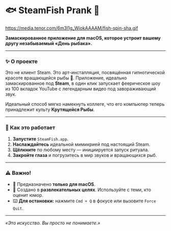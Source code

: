 # 🐟 SteamFish Prank 🎣

https://media.tenor.com/6m3I1g_WiokAAAAM/fish-spin-sha.gif

**Замаскированное приложение для macOS, которое устроит вашему другу незабываемый «День рыбака».**

---

### ✨ **О проекте**
Это не клиент Steam. Это арт-инсталляция, посвящённая гипнотической красоте вращающейся рыбы 🐠. Приложение, идеально замаскированное под **Steam**, в один клик запускает феерическое шоу из 100 вкладок YouTube с легендарным видео под завораживающий звук.

Идеальный способ мягко намекнуть коллеге, что его компьютер теперь принадлежит культу **Крутящейся Рыбы**.

---

### 🚀 **Как это работает**
1.  **Запустите** `SteamFish.app`.
2.  **Наслаждайтесь** идеальной мимикрией под настоящий Steam.
3.  **Щёлкните** по любому месту — инициируется запуск ритуала.
4.  **Закройте глаза** и погрузитесь в мир звуков и вращающихся рыб.

---

### ⚠️ **Важно!**
*   🍎 Предназначено **только для macOS**.
*   🤣 Создано в **развлекательных целях**. Используйте с теми, кто оценит юмор.
*   ⌨️ **Для остановки:** нажмите `Cmd + Q` в фокусе или вызовите `Force Quit`.

---

*«Это искусство. Вы просто не понимаете.»*
